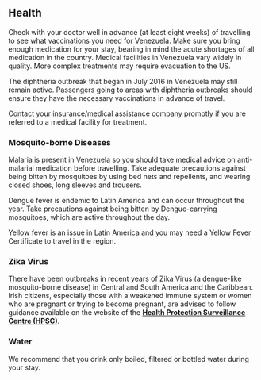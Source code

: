 ## Health

Check with your doctor well in advance (at least eight weeks) of travelling to see what vaccinations you need for Venezuela. Make sure you bring enough medication for your stay, bearing in mind the acute shortages of all medication in the country. Medical facilities in Venezuela vary widely in quality. More complex treatments may require evacuation to the US.

The diphtheria outbreak that began in July 2016 in Venezuela may still remain active. Passengers going to areas with diphtheria outbreaks should ensure they have the necessary vaccinations in advance of travel.

Contact your insurance/medical assistance company promptly if you are referred to a medical facility for treatment.

### **Mosquito-borne Diseases**

Malaria is present in Venezuela so you should take medical advice on anti-malarial medication before travelling. Take adequate precautions against being bitten by mosquitoes by using bed nets and repellents, and wearing closed shoes, long sleeves and trousers.

Dengue fever is endemic to Latin America and can occur throughout the year. Take precautions against being bitten by Dengue-carrying mosquitoes, which are active throughout the day.

Yellow fever is an issue in Latin America and you may need a Yellow Fever Certificate to travel in the region.

### **Zika Virus**

There have been outbreaks in recent years of Zika Virus (a dengue-like mosquito-borne disease) in Central and South America and the Caribbean. Irish citizens, especially those with a weakened immune system or women who are pregnant or trying to become pregnant, are advised to follow guidance available on the website of the [**Health Protection Surveillance Centre (HPSC)**](https://www.hpsc.ie/a-z/vectorborne/zika/).

### **Water**

We recommend that you drink only boiled, filtered or bottled water during your stay.